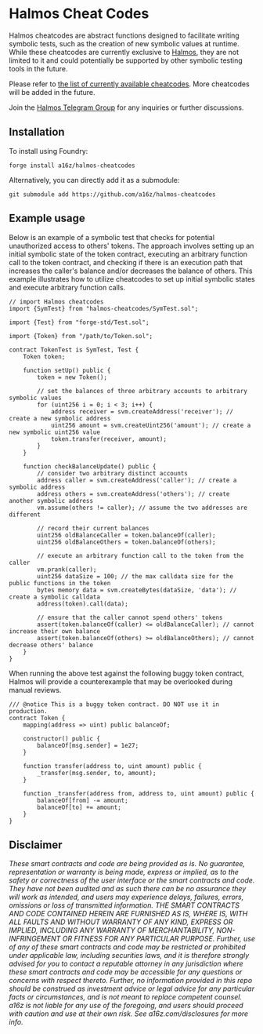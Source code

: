 # Halmos Cheat Codes

Halmos cheatcodes are abstract functions designed to facilitate writing symbolic tests, such as the creation of new symbolic values at runtime. While these cheatcodes are currently exclusive to [Halmos][halmos], they are not limited to it and could potentially be supported by other symbolic testing tools in the future.

Please refer to [the list of currently available cheatcodes][list]. More cheatcodes will be added in the future.

Join the [Halmos Telegram Group][chat] for any inquiries or further discussions.

[halmos]: <https://github.com/a16z/halmos>
[list]: <src/SVM.sol>
[chat]: <https://t.me/+4UhzHduai3MzZmUx>

## Installation

To install using Foundry:
```
forge install a16z/halmos-cheatcodes
```
Alternatively, you can directly add it as a submodule:
```
git submodule add https://github.com/a16z/halmos-cheatcodes
```

## Example usage

Below is an example of a symbolic test that checks for potential unauthorized access to others' tokens. The approach involves setting up an initial symbolic state of the token contract, executing an arbitrary function call to the token contract, and checking if there is an execution path that increases the caller's balance and/or decreases the balance of others. This example illustrates how to utilize cheatcodes to set up initial symbolic states and execute arbitrary function calls.

```solidity
// import Halmos cheatcodes
import {SymTest} from "halmos-cheatcodes/SymTest.sol";

import {Test} from "forge-std/Test.sol";

import {Token} from "/path/to/Token.sol";

contract TokenTest is SymTest, Test {
    Token token;

    function setUp() public {
        token = new Token();

        // set the balances of three arbitrary accounts to arbitrary symbolic values
        for (uint256 i = 0; i < 3; i++) {
            address receiver = svm.createAddress('receiver'); // create a new symbolic address
            uint256 amount = svm.createUint256('amount'); // create a new symbolic uint256 value
            token.transfer(receiver, amount);
        }
    }

    function checkBalanceUpdate() public {
        // consider two arbitrary distinct accounts
        address caller = svm.createAddress('caller'); // create a symbolic address
        address others = svm.createAddress('others'); // create another symbolic address
        vm.assume(others != caller); // assume the two addresses are different

        // record their current balances
        uint256 oldBalanceCaller = token.balanceOf(caller);
        uint256 oldBalanceOthers = token.balanceOf(others);

        // execute an arbitrary function call to the token from the caller
        vm.prank(caller);
        uint256 dataSize = 100; // the max calldata size for the public functions in the token
        bytes memory data = svm.createBytes(dataSize, 'data'); // create a symbolic calldata
        address(token).call(data);

        // ensure that the caller cannot spend others' tokens
        assert(token.balanceOf(caller) <= oldBalanceCaller); // cannot increase their own balance
        assert(token.balanceOf(others) >= oldBalanceOthers); // cannot decrease others' balance
    }
}
```

When running the above test against the following buggy token contract, Halmos will provide a counterexample that may be overlooked during manual reviews.

```solidity
/// @notice This is a buggy token contract. DO NOT use it in production.
contract Token {
    mapping(address => uint) public balanceOf;

    constructor() public {
        balanceOf[msg.sender] = 1e27;
    }

    function transfer(address to, uint amount) public {
        _transfer(msg.sender, to, amount);
    }

    function _transfer(address from, address to, uint amount) public {
        balanceOf[from] -= amount;
        balanceOf[to] += amount;
    }
}
```

## Disclaimer

_These smart contracts and code are being provided as is. No guarantee, representation or warranty is being made, express or implied, as to the safety or correctness of the user interface or the smart contracts and code. They have not been audited and as such there can be no assurance they will work as intended, and users may experience delays, failures, errors, omissions or loss of transmitted information. THE SMART CONTRACTS AND CODE CONTAINED HEREIN ARE FURNISHED AS IS, WHERE IS, WITH ALL FAULTS AND WITHOUT WARRANTY OF ANY KIND, EXPRESS OR IMPLIED, INCLUDING ANY WARRANTY OF MERCHANTABILITY, NON-INFRINGEMENT OR FITNESS FOR ANY PARTICULAR PURPOSE. Further, use of any of these smart contracts and code may be restricted or prohibited under applicable law, including securities laws, and it is therefore strongly advised for you to contact a reputable attorney in any jurisdiction where these smart contracts and code may be accessible for any questions or concerns with respect thereto. Further, no information provided in this repo should be construed as investment advice or legal advice for any particular facts or circumstances, and is not meant to replace competent counsel. a16z is not liable for any use of the foregoing, and users should proceed with caution and use at their own risk. See a16z.com/disclosures for more info._
